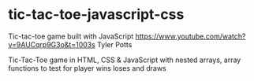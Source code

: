 # tic-tac-toe-javascript-css
Tic-tac-toe game built with JavaScript
https://www.youtube.com/watch?v=9AUCqrp9G3o&t=1003s Tyler Potts

Tic-Tac-Toe game in HTML, CSS & JavaScript with nested arrays, array functions to test for player wins loses and draws
